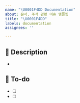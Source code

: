 ```yaml
---
name: "\U0001F4DD Documentation"
about: 문서, 주석 관련 이슈 템플릿
title: "\U0001F4DD"
labels: documentation
assignees: ''

---
```


## 📌 Description
- 

## 📝 To-do
- [ ] 
- [ ]

